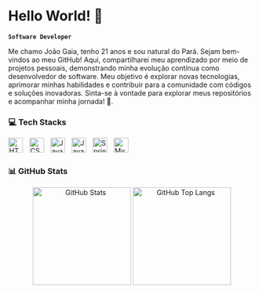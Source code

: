 # Hello World! 🫡

**`Software Developer`**

Me chamo João Gaia, tenho 21 anos e sou natural do Pará. Sejam bem-vindos ao meu GitHub! Aqui, compartilharei meu aprendizado por meio de projetos pessoais, demonstrando minha evolução contínua como desenvolvedor de software. Meu objetivo é explorar novas tecnologias, aprimorar minhas habilidades e contribuir para a comunidade com códigos e soluções inovadoras. Sinta-se à vontade para explorar meus repositórios e acompanhar minha jornada! 🚀.

### 💻 Tech Stacks

<img 
    align="left" 
    alt="HTML"
    title="HTML" 
    width="30px" 
    style="padding-right: 10px;" 
    src="https://cdn.jsdelivr.net/gh/devicons/devicon@latest/icons/html5/html5-original.svg" 
/>
<img 
    align="left" 
    alt="CSS" 
    title="CSS"
    width="30px" 
    style="padding-right: 10px;" 
    src="https://cdn.jsdelivr.net/gh/devicons/devicon@latest/icons/css3/css3-original.svg" 
/>
<img 
    align="left" 
    alt="JavaScript" 
    title="JavaScript"
    width="30px" 
    style="padding-right: 10px;" 
    src="https://cdn.jsdelivr.net/gh/devicons/devicon@latest/icons/javascript/javascript-original.svg"     
/>
<img 
    align="left" 
    alt="Java"
    title="Java" 
    width="30px" 
    style="padding-right: 10px;" 
    src="https://cdn.jsdelivr.net/gh/devicons/devicon@latest/icons/java/java-original.svg" 
/>
<img 
    align="left" 
    alt="Spring"
    title="Spring" 
    width="30px" 
    style="padding-right: 10px;" 
    src="https://cdn.jsdelivr.net/gh/devicons/devicon@latest/icons/spring/spring-original.svg" 
/>
<img 
    align="left" 
    alt="MySQL" 
    title="MySQL"
    width="30px" 
    style="padding-right: 10px;" 
    src="https://cdn.jsdelivr.net/gh/devicons/devicon@latest/icons/mysql/mysql-original.svg" 
/>
<br/>
<br/>

### 📊 GitHub Stats

<p align="center">
  <img 
    alt="GitHub Stats" 
    height="200" 
    src="https://github-readme-stats.vercel.app/api?username=jvgaia-dev&show_icons=true&theme=dark&include_all_commits=true" 
  />
  <img 
    alt="GitHub Top Langs" 
    height="200" 
    src="https://github-readme-stats.vercel.app/api/top-langs/?username=jvgaia-dev&theme=dark" 
  />
</p>
